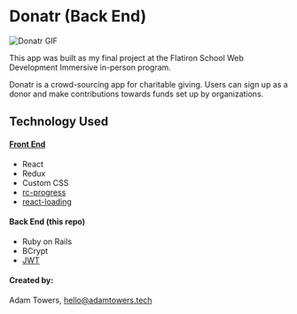 # Donatr (Back End)

![Donatr GIF](https://media.giphy.com/media/9DcpsU9RrbEeKJJ9aK/giphy.gif)

This app was built as my final project at the Flatiron School Web Development Immersive in-person program.

Donatr is a crowd-sourcing app for charitable giving. Users can sign up as a donor and make contributions towards funds set up by organizations.

## Technology Used

#### [Front End](https://github.com/AdamTowers/donatr-front-end)
- React
- Redux
- Custom CSS
- [rc-progress](https://www.npmjs.com/package/rc-progress)
- [react-loading](https://www.npmjs.com/package/react-loading)

#### Back End (this repo)
- Ruby on Rails
- BCrypt
- [JWT](https://jwt.io/)

#### Created by:
Adam Towers, hello@adamtowers.tech
